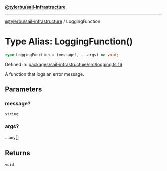 [**@tylerbu/sail-infrastructure**](../README.md)

***

[@tylerbu/sail-infrastructure](../README.md) / LoggingFunction

# Type Alias: LoggingFunction()

```ts
type LoggingFunction = (message?, ...args) => void;
```

Defined in: [packages/sail-infrastructure/src/logging.ts:16](https://github.com/tylerbutler/tools-monorepo/blob/main/packages/sail-infrastructure/src/logging.ts#L16)

A function that logs an error message.

## Parameters

### message?

`string`

### args?

...`any`[]

## Returns

`void`
